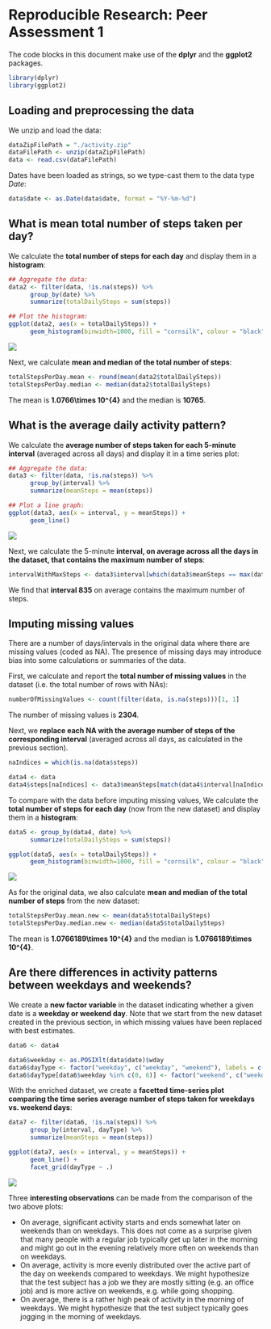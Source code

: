 # Reproducible Research: Peer Assessment 1

The code blocks in this document make use of the **dplyr** and the **ggplot2** packages.

```r
library(dplyr)
library(ggplot2)
```

## Loading and preprocessing the data

We unzip and load the data:

```r
dataZipFilePath = "./activity.zip"
dataFilePath <- unzip(dataZipFilePath)
data <- read.csv(dataFilePath)
```

Dates have been loaded as strings, so we type-cast them to the data type *Date*:

```r
data$date <- as.Date(data$date, format = "%Y-%m-%d") 
```

## What is mean total number of steps taken per day?

We calculate the **total number of steps for each day** and display them in a **histogram**:

```r
## Aggregate the data:
data2 <- filter(data, !is.na(steps)) %>%
      group_by(date) %>%
      summarize(totalDailySteps = sum(steps))

## Plot the histogram:
ggplot(data2, aes(x = totalDailySteps)) + 
      geom_histogram(binwidth=1000, fill = "cornsilk", colour = "black")
```

![](PA1_template_files/figure-html/stepsPerDayPlot-1.png) 

Next, we calculate **mean and median of the total number of steps**:

```r
totalStepsPerDay.mean <- round(mean(data2$totalDailySteps))
totalStepsPerDay.median <- median(data2$totalDailySteps)
```
The mean is **1.0766\times 10^{4}** and the median is **10765**.

## What is the average daily activity pattern?

We calculate the **average number of steps taken for each 5-minute interval** (averaged across all days) and display it in a time series plot:

```r
## Aggregate the data:
data3 <- filter(data, !is.na(steps)) %>%
      group_by(interval) %>%
      summarize(meanSteps = mean(steps))

## Plot a line graph:
ggplot(data3, aes(x = interval, y = meanSteps)) + 
      geom_line()
```

![](PA1_template_files/figure-html/activityPatternPlot-1.png) 

Next, we calculate the 5-minute **interval, on average across all the days in the dataset, that contains the maximum number of steps**:

```r
intervalWithMaxSteps <- data3$interval[which(data3$meanSteps == max(data3$meanSteps))]
```
We find that **interval 835** on average contains the maximum number of steps. 

## Imputing missing values
There are a number of days/intervals in the original data where there are missing values (coded as NA). The presence of missing days may introduce bias into some calculations or summaries of the data.

First, we calculate and report the **total number of missing values** in the dataset (i.e. the total number of rows with NAs):

```r
numberOfMissingValues <- count(filter(data, is.na(steps)))[1, 1]
```
The number of missing values is **2304**.

Next, we **replace each NA with the average number of steps of the corresponding interval** (averaged across all days, as calculated in the previous section). 

```r
naIndices = which(is.na(data$steps))

data4 <- data
data4$steps[naIndices] <- data3$meanSteps[match(data4$interval[naIndices], data3$interval)]
```

To compare with the data before imputing missing values, We calculate the **total number of steps for each day** (now from the new dataset) and display them in a **histogram**:

```r
data5 <- group_by(data4, date) %>%
      summarize(totalDailySteps = sum(steps))

ggplot(data5, aes(x = totalDailySteps)) + 
      geom_histogram(binwidth=1000, fill = "cornsilk", colour = "black")
```

![](PA1_template_files/figure-html/activityPatternPlotAfterFillingUp-1.png) 

As for the original data, we also calculate **mean and median of the total number of steps** from the new dataset:

```r
totalStepsPerDay.mean.new <- mean(data5$totalDailySteps)
totalStepsPerDay.median.new <- median(data5$totalDailySteps)
```
The mean is **1.0766189\times 10^{4}** and the median is **1.0766189\times 10^{4}**.

## Are there differences in activity patterns between weekdays and weekends?
We create a **new factor variable** in the dataset indicating whether a given date is a **weekday or weekend day**. Note that we start from the new dataset created in the previous section, in which missing values have been replaced with best estimates.

```r
data6 <- data4

data6$weekday <- as.POSIXlt(data$date)$wday
data6$dayType <- factor("weekday", c("weekday", "weekend"), labels = c("weekday", "weekend"))
data6$dayType[data6$weekday %in% c(0, 6)] <- factor("weekend", c("weekday", "weekend"), labels = c("weekday", "weekend"))
```

With the enriched dataset, we create a **facetted time-series plot comparing the time series average number of steps taken for weekdays vs. weekend days**:

```r
data7 <- filter(data6, !is.na(steps)) %>%
      group_by(interval, dayType) %>%
      summarize(meanSteps = mean(steps))

ggplot(data7, aes(x = interval, y = meanSteps)) + 
      geom_line() +
      facet_grid(dayType ~ .)
```

![](PA1_template_files/figure-html/weekdayVsWeekendPlot-1.png) 

Three **interesting observations** can be made from the comparison of the two above plots:

*   On average, significant activity starts and ends somewhat later on weekends than on weekdays. This does not come as a surprise given that many people with a regular job typically get up later in the morning and might go out in the evening relatively more often on weekends than on weekdays.
*   On average, activity is more evenly distributed over the active part of the day on weekends compared to weekdays. We might hypothesize that the test subject has a job we they are mostly sitting (e.g. an office job) and is more active on weekends, e.g. while going shopping.
*   On average, there is a rather high peak of activity in the morning of weekdays. We might hypothesize that the test subject typically goes jogging in the morning of weekdays.
